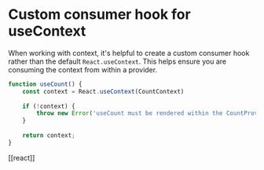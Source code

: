# Custom consumer hook for useContext

When working with context, it's helpful to create a custom consumer hook rather than the default `React.useContext`. This helps ensure you are consuming the context from within a provider.

```jsx
function useCount() {
    const context = React.useContext(CountContext)
    
    if (!context) {
        throw new Error('useCount must be rendered within the CountProvider')
    }
    
    return context;
}
```

[[react]]